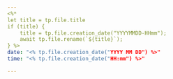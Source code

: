 ```yaml
---
<%*
let title = tp.file.title
if (title) {
    title = tp.file.creation_date("YYYYMMDD-HHmm");
    await tp.file.rename(`${title}`);
} %>
date: "<% tp.file.creation_date("YYYY MM DD") %>"
time: "<% tp.file.creation_date("HH:mm") %>"

---
```


